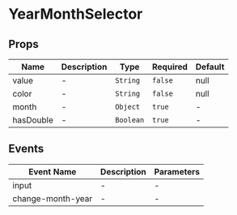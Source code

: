 # YearMonthSelector

## Props

<!-- @vuese:YearMonthSelector:props:start -->
|Name|Description|Type|Required|Default|
|---|---|---|---|---|
|value|-|`String`|`false`|null|
|color|-|`String`|`false`|null|
|month|-|`Object`|`true`|-|
|hasDouble|-|`Boolean`|`true`|-|

<!-- @vuese:YearMonthSelector:props:end -->


## Events

<!-- @vuese:YearMonthSelector:events:start -->
|Event Name|Description|Parameters|
|---|---|---|
|input|-|-|
|change-month-year|-|-|

<!-- @vuese:YearMonthSelector:events:end -->



